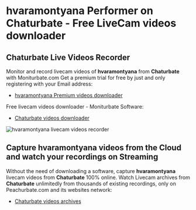 # hvaramontyana Performer on Chaturbate - Free LiveCam videos downloader

## Chaturbate Live Videos Recorder

Monitor and record livecam videos of **hvaramontyana** from **Chaturbate** with Moniturbate.com
Get a premium trial for free by just and only registering with your Email address:
* [hvaramontyana Premium videos downloader](https://moniturbate.com/request-demo-licence-key.html)

Free livecam videos downloader - Moniturbate Software:
* [Chaturbate videos downloader](https://moniturbate.com/moniturbate-download-software.html)

![hvaramontyana livecam videos recorder](https://peachurnet.com/templates/moniturbate-software.png)


## Capture hvaramontyana videos from the Cloud and watch your recordings on Streaming

Without the need of downloading a software, capture **hvaramontyana** livecam videos from **Chaturbate** 100% online.
Watch Livecam archives from **Chaturbate** unlimitedly from thousands of existing recordings, only on Peachurbate.com and its websites network:
* [Chaturbate videos archives](https://peachurnet.com/)
